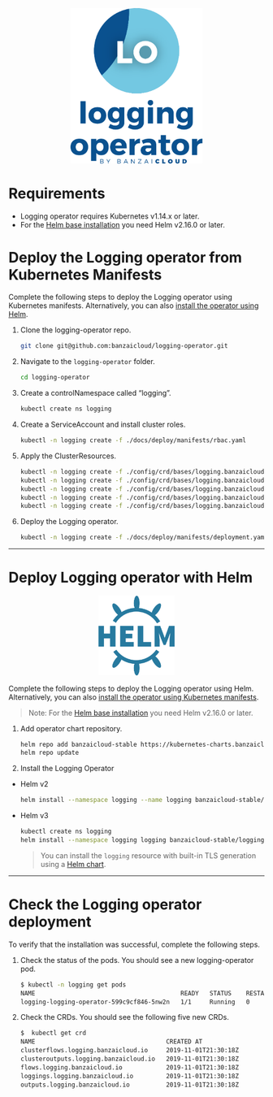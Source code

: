 <p align="center"><img src="../img/lo.svg" width="260"></p>
<p align="center">

# Requirements

- Logging operator requires Kubernetes v1.14.x or later.
- For the [Helm base installation](#deploy-logging-operator-with-helm) you need Helm v2.16.0 or later.

# Deploy the Logging operator from Kubernetes Manifests

Complete the following steps to deploy the Logging operator using Kubernetes manifests. Alternatively, you can also [install the operator using Helm](#deploy-logging-operator-with-helm).

1. Clone the logging-operator repo.
    ```bash
    git clone git@github.com:banzaicloud/logging-operator.git
    ```
1. Navigate to the `logging-operator` folder.
    ```bash
    cd logging-operator
    ```
1. Create a controlNamespace called “logging”.
    ```bash
    kubectl create ns logging
    ```
1. Create a ServiceAccount and install cluster roles.
    ```bash
    kubectl -n logging create -f ./docs/deploy/manifests/rbac.yaml
    ```
1. Apply the ClusterResources.
    ```bash
    kubectl -n logging create -f ./config/crd/bases/logging.banzaicloud.io_clusterflows.yaml
    kubectl -n logging create -f ./config/crd/bases/logging.banzaicloud.io_clusteroutputs.yaml
    kubectl -n logging create -f ./config/crd/bases/logging.banzaicloud.io_flows.yaml
    kubectl -n logging create -f ./config/crd/bases/logging.banzaicloud.io_loggings.yaml
    kubectl -n logging create -f ./config/crd/bases/logging.banzaicloud.io_outputs.yaml
    ```
1. Deploy the Logging operator.
    ```bash
    kubectl -n logging create -f ./docs/deploy/manifests/deployment.yaml
    ```
---

# Deploy Logging operator with Helm

<p align="center"><img src="../img/helm.svg" width="150"></p>
<p align="center">

Complete the following steps to deploy the Logging operator using Helm. Alternatively, you can also [install the operator using Kubernetes manifests](./Readme.md).
> Note: For the [Helm base installation](#deploy-logging-operator-with-helm) you need Helm v2.16.0 or later.

1. Add operator chart repository.
    ```bash
    helm repo add banzaicloud-stable https://kubernetes-charts.banzaicloud.com
    helm repo update
    ```
2. Install the Logging Operator
  - Helm v2
    ```bash
    helm install --namespace logging --name logging banzaicloud-stable/logging-operator
    ```
  - Helm v3
    ```bash
    kubectl create ns logging
    helm install --namespace logging logging banzaicloud-stable/logging-operator --set createCustomResource=false
    ```
    > You can install the `logging` resource with built-in TLS generation using a [Helm chart](/charts/logging-operator-logging).

---

# Check the Logging operator deployment

To verify that the installation was successful, complete the following steps.

1. Check the status of the pods. You should see a new logging-operator pod.
    ```bash
    $ kubectl -n logging get pods
    NAME                                        READY   STATUS    RESTARTS   AGE
    logging-logging-operator-599c9cf846-5nw2n   1/1     Running   0          52s
    ```
1. Check the CRDs. You should see the following five new CRDs.
    ```bash
    $  kubectl get crd
    NAME                                    CREATED AT
    clusterflows.logging.banzaicloud.io     2019-11-01T21:30:18Z
    clusteroutputs.logging.banzaicloud.io   2019-11-01T21:30:18Z
    flows.logging.banzaicloud.io            2019-11-01T21:30:18Z
    loggings.logging.banzaicloud.io         2019-11-01T21:30:18Z
    outputs.logging.banzaicloud.io          2019-11-01T21:30:18Z
    ```
